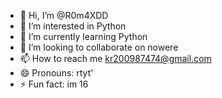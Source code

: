 - 👋 Hi, I’m @R0m4XDD
- 👀 I’m interested in Python
- 🌱 I’m currently learning Python
- 💞️ I’m looking to collaborate on nowere
- 📫 How to reach me kr200987474@gmail.com
- 😄 Pronouns: rtyt'
- ⚡ Fun fact: im 16

<!---
R0m4XDD/R0m4XDD is a ✨ special ✨ repository because its `README.md` (this file) appears on your GitHub profile.
You can click the Preview link to take a look at your changes.
--->
